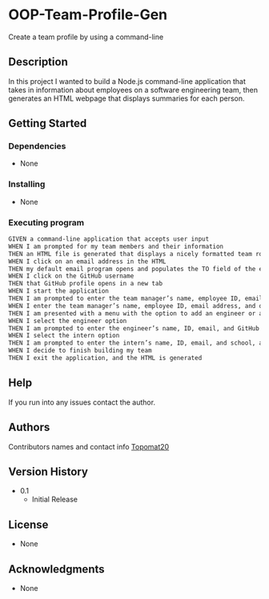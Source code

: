 # OOP-Team-Profile-Gen
Create a team profile by using a command-line
## Description
In this project I wanted to build a Node.js command-line application that takes in information about employees on a software engineering team, then generates an HTML webpage that displays summaries for each person.
## Getting Started

### Dependencies
* None
### Installing
* None
### Executing program
```md
GIVEN a command-line application that accepts user input
WHEN I am prompted for my team members and their information
THEN an HTML file is generated that displays a nicely formatted team roster based on user input
WHEN I click on an email address in the HTML
THEN my default email program opens and populates the TO field of the email with the address
WHEN I click on the GitHub username
THEN that GitHub profile opens in a new tab
WHEN I start the application
THEN I am prompted to enter the team manager’s name, employee ID, email address, and office number
WHEN I enter the team manager’s name, employee ID, email address, and office number
THEN I am presented with a menu with the option to add an engineer or an intern or to finish building my team
WHEN I select the engineer option
THEN I am prompted to enter the engineer’s name, ID, email, and GitHub username, and I am taken back to the menu
WHEN I select the intern option
THEN I am prompted to enter the intern’s name, ID, email, and school, and I am taken back to the menu
WHEN I decide to finish building my team
THEN I exit the application, and the HTML is generated
```
## Help
If you run into any issues contact the author.
## Authors
Contributors names and contact info
[Topomat20](https://github.com/Topomat20)
## Version History
* 0.1
    * Initial Release
## License
* None
## Acknowledgments
* None
